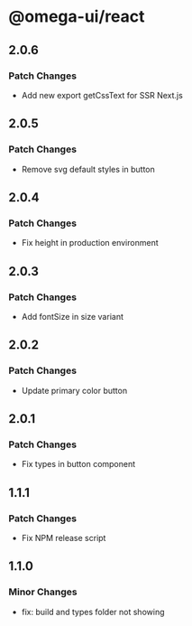 # @omega-ui/react

## 2.0.6

### Patch Changes

- Add new export getCssText for SSR Next.js

## 2.0.5

### Patch Changes

- Remove svg default styles in button

## 2.0.4

### Patch Changes

- Fix height in production environment

## 2.0.3

### Patch Changes

- Add fontSize in size variant

## 2.0.2

### Patch Changes

- Update primary color button

## 2.0.1

### Patch Changes

- Fix types in button component

## 1.1.1

### Patch Changes

- Fix NPM release script

## 1.1.0

### Minor Changes

- fix: build and types folder not showing
